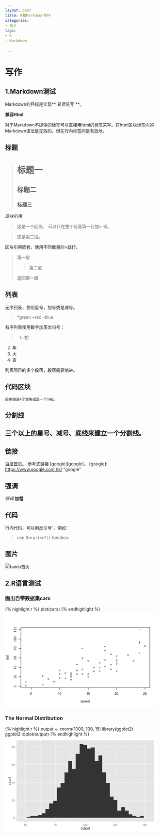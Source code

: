 ```yaml
---
layout: post
title: R和Markdown写作
categories:
- 技术
tags:
- R
- Markdown

---
```

# 写作
## 1.Markdown测试
Markdown的目标是实现** 易读易写 **。

**兼容Html**

对于Markdown不提供的标签可以直接用html的标签来写。在html区块标签内的Markdown语法是无效的，但在行内标签间是有效地。

## 标题
> # 标题一
> ## 标题二
> ### 标题三

*区块引用*
> 这是一个区块。
可以只在整个段落第一行加\> 号。

> 这是第二段。

区块引用嵌套，使用不同数量的>就行。
> 第一层
>
>> 第二层
>
> 返回第一层

## 列表
无序列表，使用星号，加号或是减号。
> *green
> +red
> -blue

有序列表使用数字加英文句号：
> 1. 蛇
2. 年
2. 大
4. 吉

列表项目的多个段落，段落需要缩进。

## 代码区块
    简单缩进4个空格或是一个TAB。
## 分割线
三个以上的星号、减号、底线来建立一个分割线。
----------
## 链接
[百度首页](http://www.baidu.com/)。
参考式链接
[google][google]。
[google]:  https://www.google.com.hk/ "google"
## 强调
_强调_ 
**加粗**
## 代码
行内代码，可以用反引号`，例如：
> use the `printf()` function.

## 图片
![baidu首页](http://www.baidu.com/img/shouye_b5486898c692066bd2cbaeda86d74448.gif)


## 2.R语言测试
### 画出自带数据集cars 
{% highlight r %}
plot(cars)
{% endhighlight %}
![cars](/picture/cars.png)
### The Normal Distribution
{% highlight r %}
output <- rnorm(1000, 100, 15)
library(ggplot2)
ggplot2::qplot(output)
{% endhighlight %}
![norm distribution](/picture/norm.png)